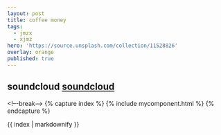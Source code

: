 ```yaml
---
layout: post
title: coffee money
tags:
  - jmzx
  - xjmz
hero: 'https://source.unsplash.com/collection/11528826'
overlay: orange
published: true
---
```

## soundcloud [soundcloud](https://www.soundcloud.com/jmzx/dealin-minds-preview)
<!–-break-–>
{% capture index %}
  {% include mycomponent.html %}
  {% endcapture %}

  {{ index | markdownify }}
